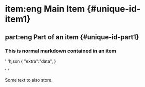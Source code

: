 # item:eng Main Item {#unique-id-item1}

## part:eng Part of an item {#unique-id-part1}

### This is normal markdown contained in an item

'''hjson
{
  "extra":"data",
}

'''

Some text to also store.

